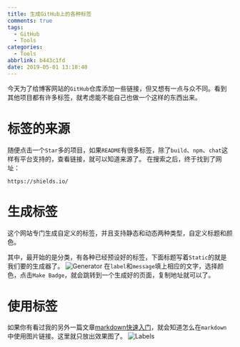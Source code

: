 ```yaml
---
title: 生成GitHub上的各种标签
comments: true
tags:
  - GitHub
  - Tools
categories:
  - Tools
abbrlink: b443c1fd
date: 2019-05-01 13:18:40
---
```


今天为了给博客网站的`GitHub`仓库添加一些链接，但又想有一点与众不同。看到其他项目都有许多标签，就考虑能不能自己也做一个这样的东西出来。

<!-- more -->

# 标签的来源
随便点击一个`Star`多的项目，如果`README`有很多标签，除了`build`、`npm`、`chat`这样有平台支持的，查看链接，就可以知道来源了。
在搜索之后，终于找到了网址：
```
https://shields.io/
```

# 生成标签
这个网站专门生成自定义的标签，并且支持静态和动态两种类型，自定义标题和颜色。

其中，最开始的是分类，有各种已经预设好的标签，下面标题写着`Static`的就是我们要的生成器了。
![Generator](https://i.loli.net/2019/05/01/5cc933643e0cc.png)
在`label`和`message`填上相应的文字，选择颜色，点击`Make Badge`，就会跳转到一个生成好的页面，复制地址就可以了。

# 使用标签
如果你有看过我的另外一篇文章[markdown快速入门](https://ctj12461.netlify.com/2019/349b787b.html#图片链接)，就会知道怎么在`markdown`中使用图片链接。这里就只放出效果图了。
![Labels](https://i.loli.net/2019/05/01/5cc9358577447.png)

